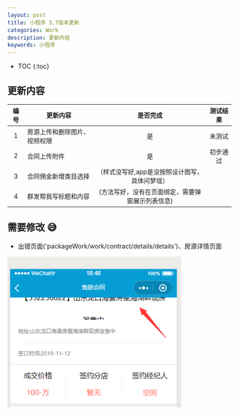 ```yaml
---
layout: post
title: 小程序 3.7版本更新
categories: Work
description: 更新内容
keywords: 小程序
---
```


* TOC
{:toc}

## 更新内容

| 编号 | 更新内容                     |                     是否完成                     | 测试结果 |
| :--: | ---------------------------- | :----------------------------------------------: | :------: |
|  1   | 房源上传和删除图片、视频权限 |                        是                        |  未测试  |
|  2   | 合同上传附件                 |                        是                        | 初步通过 |
|  3   | 合同佣金新增类目选择         |  （样式没写好,app是没按照设计图写，具体问梦瑶）  |          |
|  4   | 群发帮我写标题和内容         | (方法写好，没有在页面绑定，需要弹窗展示列表信息) |          |


## 需要修改  :sweat_smile:

- 出错页面('packageWork/work/contract/details/details')、房源详情页面

<!-- 想了想  图床和文档还是分开吧 -->
!['合同详情页'](https://raw.githubusercontent.com/ylq1994/PicBed/master/daily/20191112184858_err.png)

  
